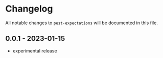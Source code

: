 # Changelog

All notable changes to `pest-expectations` will be documented in this file.

## 0.0.1 - 2023-01-15

- experimental release
